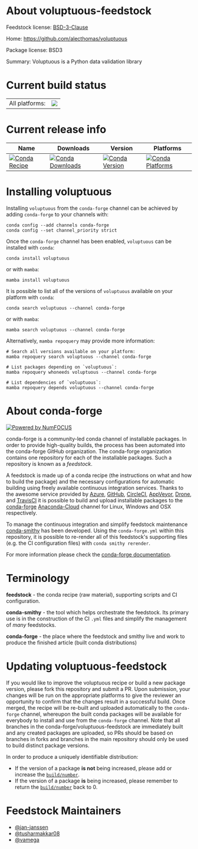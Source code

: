 About voluptuous-feedstock
==========================

Feedstock license: [BSD-3-Clause](https://github.com/conda-forge/voluptuous-feedstock/blob/main/LICENSE.txt)

Home: https://github.com/alecthomas/voluptuous

Package license: BSD3

Summary: Voluptuous is a Python data validation library

Current build status
====================


<table><tr><td>All platforms:</td>
    <td>
      <a href="https://dev.azure.com/conda-forge/feedstock-builds/_build/latest?definitionId=3655&branchName=main">
        <img src="https://dev.azure.com/conda-forge/feedstock-builds/_apis/build/status/voluptuous-feedstock?branchName=main">
      </a>
    </td>
  </tr>
</table>

Current release info
====================

| Name | Downloads | Version | Platforms |
| --- | --- | --- | --- |
| [![Conda Recipe](https://img.shields.io/badge/recipe-voluptuous-green.svg)](https://anaconda.org/conda-forge/voluptuous) | [![Conda Downloads](https://img.shields.io/conda/dn/conda-forge/voluptuous.svg)](https://anaconda.org/conda-forge/voluptuous) | [![Conda Version](https://img.shields.io/conda/vn/conda-forge/voluptuous.svg)](https://anaconda.org/conda-forge/voluptuous) | [![Conda Platforms](https://img.shields.io/conda/pn/conda-forge/voluptuous.svg)](https://anaconda.org/conda-forge/voluptuous) |

Installing voluptuous
=====================

Installing `voluptuous` from the `conda-forge` channel can be achieved by adding `conda-forge` to your channels with:

```
conda config --add channels conda-forge
conda config --set channel_priority strict
```

Once the `conda-forge` channel has been enabled, `voluptuous` can be installed with `conda`:

```
conda install voluptuous
```

or with `mamba`:

```
mamba install voluptuous
```

It is possible to list all of the versions of `voluptuous` available on your platform with `conda`:

```
conda search voluptuous --channel conda-forge
```

or with `mamba`:

```
mamba search voluptuous --channel conda-forge
```

Alternatively, `mamba repoquery` may provide more information:

```
# Search all versions available on your platform:
mamba repoquery search voluptuous --channel conda-forge

# List packages depending on `voluptuous`:
mamba repoquery whoneeds voluptuous --channel conda-forge

# List dependencies of `voluptuous`:
mamba repoquery depends voluptuous --channel conda-forge
```


About conda-forge
=================

[![Powered by
NumFOCUS](https://img.shields.io/badge/powered%20by-NumFOCUS-orange.svg?style=flat&colorA=E1523D&colorB=007D8A)](https://numfocus.org)

conda-forge is a community-led conda channel of installable packages.
In order to provide high-quality builds, the process has been automated into the
conda-forge GitHub organization. The conda-forge organization contains one repository
for each of the installable packages. Such a repository is known as a *feedstock*.

A feedstock is made up of a conda recipe (the instructions on what and how to build
the package) and the necessary configurations for automatic building using freely
available continuous integration services. Thanks to the awesome service provided by
[Azure](https://azure.microsoft.com/en-us/services/devops/), [GitHub](https://github.com/),
[CircleCI](https://circleci.com/), [AppVeyor](https://www.appveyor.com/),
[Drone](https://cloud.drone.io/welcome), and [TravisCI](https://travis-ci.com/)
it is possible to build and upload installable packages to the
[conda-forge](https://anaconda.org/conda-forge) [Anaconda-Cloud](https://anaconda.org/)
channel for Linux, Windows and OSX respectively.

To manage the continuous integration and simplify feedstock maintenance
[conda-smithy](https://github.com/conda-forge/conda-smithy) has been developed.
Using the ``conda-forge.yml`` within this repository, it is possible to re-render all of
this feedstock's supporting files (e.g. the CI configuration files) with ``conda smithy rerender``.

For more information please check the [conda-forge documentation](https://conda-forge.org/docs/).

Terminology
===========

**feedstock** - the conda recipe (raw material), supporting scripts and CI configuration.

**conda-smithy** - the tool which helps orchestrate the feedstock.
                   Its primary use is in the construction of the CI ``.yml`` files
                   and simplify the management of *many* feedstocks.

**conda-forge** - the place where the feedstock and smithy live and work to
                  produce the finished article (built conda distributions)


Updating voluptuous-feedstock
=============================

If you would like to improve the voluptuous recipe or build a new
package version, please fork this repository and submit a PR. Upon submission,
your changes will be run on the appropriate platforms to give the reviewer an
opportunity to confirm that the changes result in a successful build. Once
merged, the recipe will be re-built and uploaded automatically to the
`conda-forge` channel, whereupon the built conda packages will be available for
everybody to install and use from the `conda-forge` channel.
Note that all branches in the conda-forge/voluptuous-feedstock are
immediately built and any created packages are uploaded, so PRs should be based
on branches in forks and branches in the main repository should only be used to
build distinct package versions.

In order to produce a uniquely identifiable distribution:
 * If the version of a package **is not** being increased, please add or increase
   the [``build/number``](https://docs.conda.io/projects/conda-build/en/latest/resources/define-metadata.html#build-number-and-string).
 * If the version of a package **is** being increased, please remember to return
   the [``build/number``](https://docs.conda.io/projects/conda-build/en/latest/resources/define-metadata.html#build-number-and-string)
   back to 0.

Feedstock Maintainers
=====================

* [@jan-janssen](https://github.com/jan-janssen/)
* [@tusharmakkar08](https://github.com/tusharmakkar08/)
* [@vamega](https://github.com/vamega/)

